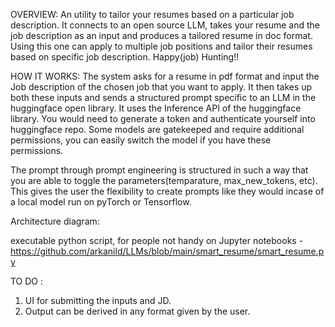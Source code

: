 OVERVIEW: 
An utility to tailor your resumes based on a particular job description. It connects to an open source LLM, takes your resume and the job description as an input 
and produces a tailored resume in doc format. Using this one can apply to multiple job positions and tailor their resumes based on 
specific job description. 
Happy(job) Hunting!!

HOW IT WORKS: 
The system asks for a resume in pdf format and input the Job description of the chosen job that you want to apply. 
It then takes up both these inputs and sends a structured prompt specific to an LLM in the huggingface open library. 
It uses the Inference API of the huggingface library. You would need to generate a token and authenticate yourself into huggingface repo. 
Some models are gatekeeped and require additional permissions, you can easily switch the model if you have these permissions. 

The prompt through prompt engineering is structured in such a way that you are able to toggle the parameters(temparature, max_new_tokens, etc).
This gives the user the flexibility to create prompts like they would incase of a local model run on pyTorch or Tensorflow. 

Architecture diagram:



executable python script, for people not handy on Jupyter notebooks - https://github.com/arkanild/LLMs/blob/main/smart_resume/smart_resume.py

TO DO : 
1. UI for submitting the inputs and JD.
2. Output can be derived in any format given by the user. 


